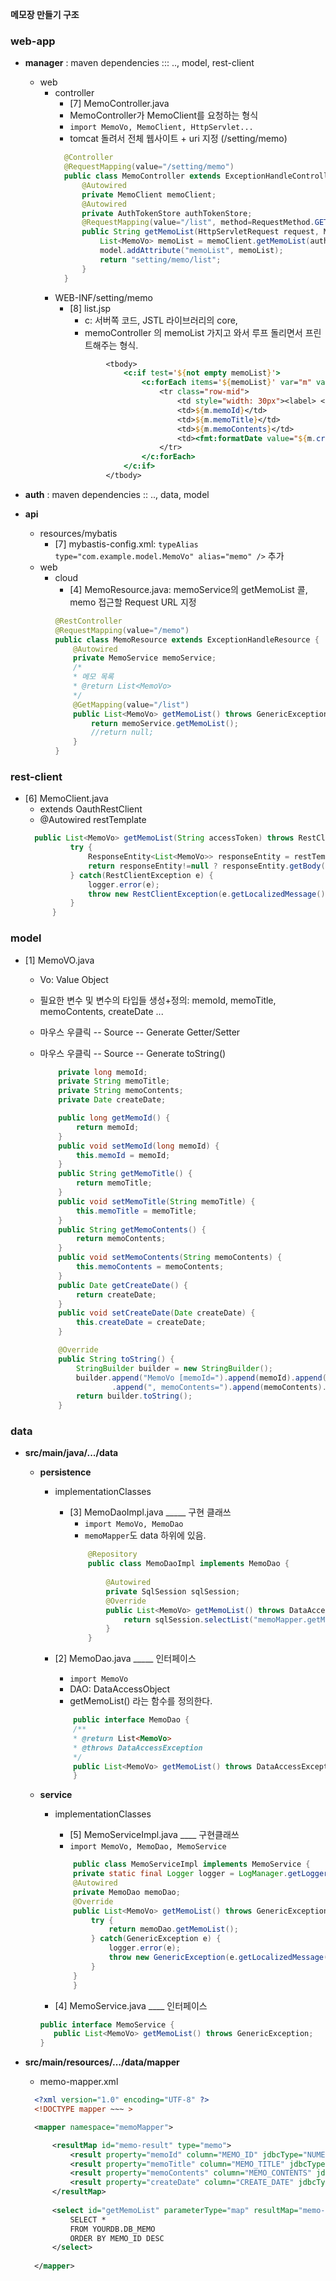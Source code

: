 
**메모장 만들기 구조**

### web-app
- **manager** : maven dependencies ::: .., model, rest-client
  - web
    - controller
      - [7] MemoController.java
      - MemoController가 MemoClient를 요청하는 형식
      - `import MemoVo, MemoClient, HttpServlet...`
      - tomcat 돌려서 전체 웹사이트 + uri 지정 (/setting/memo)
      ```java
        @Controller
        @RequestMapping(value="/setting/memo")
        public class MemoController extends ExceptionHandleController {
            @Autowired
            private MemoClient memoClient;
            @Autowired
            private AuthTokenStore authTokenStore;
            @RequestMapping(value="/list", method=RequestMethod.GET)
            public String getMemoList(HttpServletRequest request, Model model) throws GenericException {
                List<MemoVo> memoList = memoClient.getMemoList(authTokenStore.getAccessToken(request.getSession().getId()));		
                model.addAttribute("memoList", memoList);
                return "setting/memo/list";
            }
        }
      ```
    - WEB-INF/setting/memo
      - [8] list.jsp
        - c: 서버쪽 코드, JSTL 라이브러리의 core, 
        - memoController 의 memoList 가지고 와서 루프 돌리면서 프린트해주는 형식. 
        ```jsp
        		<tbody>
                    <c:if test='${not empty memoList}'>
                        <c:forEach items='${memoList}' var="m" varStatus="loop">
                            <tr class="row-mid">
                                <td style="width: 30px"><label> <input type="checkbox" rel="icheck" class="table-checkable-row" name="memo" value="${m.memoId}"></label></td>
                                <td>${m.memoId}</td>
                                <td>${m.memoTitle}</td>
                                <td>${m.memoContents}</td>
                                <td><fmt:formatDate value="${m.createDate}" pattern="yyyy-MM-dd HH:mm"/></td>
                            </tr>
                        </c:forEach>
                    </c:if>
                </tbody>
        ```

- **auth** : maven dependencies :: .., data, model

- **api**
  - resources/mybatis
    - [7] mybastis-config.xml: `typeAlias type="com.example.model.MemoVo" alias="memo" />` 추가
  - web
    - cloud
        - [4] MemoResource.java: memoService의 getMemoList 콜, memo 접근할 Request URL 지정
        ```java
        @RestController
        @RequestMapping(value="/memo")
        public class MemoResource extends ExceptionHandleResource {
            @Autowired
            private MemoService memoService;
            /*
            * 메모 목록 
            * @return List<MemoVo>
            */
            @GetMapping(value="/list")
            public List<MemoVo> getMemoList() throws GenericException {
                return memoService.getMemoList();
                //return null;
            }
        }
        ```



### rest-client
- [6] MemoClient.java
  - extends OauthRestClient
  - @Autowired restTemplate
  ``` java
    public List<MemoVo> getMemoList(String accessToken) throws RestClientException {
            try {
                ResponseEntity<List<MemoVo>> responseEntity = restTemplate.exchange(message.getMessage("....")+"/memo/list", HttpMethod.GET, getOauthNonParamsEntity(accessToken), new ParameterizedTypeReference<List<MemoVo>>() {});
                return responseEntity!=null ? responseEntity.getBody() : null;
            } catch(RestClientException e) {
                logger.error(e);
                throw new RestClientException(e.getLocalizedMessage());
            }
        }
   ```

### model
- [1] MemoVO.java
  - Vo: Value Object
  - 필요한 변수 및 변수의 타입들 생성+정의: memoId, memoTitle, memoContents, createDate ...
  - 마우스 우클릭 -- Source -- Generate Getter/Setter
  - 마우스 우클릭 -- Source -- Generate toString() 

    ```java
        private long memoId;  
        private String memoTitle; 
        private String memoContents;
        private Date createDate;

        public long getMemoId() {
            return memoId;
        }
        public void setMemoId(long memoId) {
            this.memoId = memoId;
        }
        public String getMemoTitle() {
            return memoTitle;
        }
        public void setMemoTitle(String memoTitle) {
            this.memoTitle = memoTitle;
        }
        public String getMemoContents() {
            return memoContents;
        }
        public void setMemoContents(String memoContents) {
            this.memoContents = memoContents;
        }
        public Date getCreateDate() {
            return createDate;
        }
        public void setCreateDate(Date createDate) {
            this.createDate = createDate;
        }

        @Override
        public String toString() {
            StringBuilder builder = new StringBuilder();
            builder.append("MemoVo [memoId=").append(memoId).append(", memoTitle=").append(memoTitle)
                    .append(", memoContents=").append(memoContents).append(", createDate=").append(createDate).append("]");
            return builder.toString();
        }
    ```

### data 
  - **src/main/java/.../data**
    - **persistence**
        - implementationClasses
            - [3] MemoDaoImpl.java  _____ 구현 클래쓰
                - `import MemoVo, MemoDao`
                - `memoMapper`도 data 하위에 있음.
                ```java
                    @Repository
                    public class MemoDaoImpl implements MemoDao {
                    
                        @Autowired
                        private SqlSession sqlSession;
                        @Override
                        public List<MemoVo> getMemoList() throws DataAccessException {
                            return sqlSession.selectList("memoMapper.getMemoList");
                        }
                    }
                ```

        - [2] MemoDao.java _____ 인터페이스
            - `import MemoVo`
            - DAO: DataAccessObject
            - getMemoList() 라는 함수를 정의한다.
            ```java
                public interface MemoDao {
                /**
                * @return List<MemoVo>
                * @throws DataAccessException
                */
                public List<MemoVo> getMemoList() throws DataAccessException; 
                }
            ```
    - **service**
        - implementationClasses
            - [5] MemoServiceImpl.java ____ 구현클래쓰
            - `import MemoVo, MemoDao, MemoService`
            ```java
                public class MemoServiceImpl implements MemoService {
                private static final Logger logger = LogManager.getLogger(MemoServiceImpl.class);           
                @Autowired
                private MemoDao memoDao;
                @Override
                public List<MemoVo> getMemoList() throws GenericException {
                    try {
                        return memoDao.getMemoList();
                    } catch(GenericException e) {
                        logger.error(e);
                        throw new GenericException(e.getLocalizedMessage());
                    }
                }	
                }
            ```

        - [4] MemoService.java ____ 인터페이스
         ```java
         public interface MemoService {
            public List<MemoVo> getMemoList() throws GenericException;
        }
        ```

  
- **src/main/resources/.../data/mapper**
  - memo-mapper.xml
  ```xml
    <?xml version="1.0" encoding="UTF-8" ?>
    <!DOCTYPE mapper ~~~ >

    <mapper namespace="memoMapper">

        <resultMap id="memo-result" type="memo">
            <result property="memoId" column="MEMO_ID" jdbcType="NUMERIC" />
            <result property="memoTitle" column="MEMO_TITLE" jdbcType="VARCHAR" />
            <result property="memoContents" column="MEMO_CONTENTS" jdbcType="VARCHAR" />
            <result property="createDate" column="CREATE_DATE" jdbcType="CHAR" typeHandler="com.example.jmf.jdbc.handler.DateTypeHandler" />
        </resultMap>
        
        <select id="getMemoList" parameterType="map" resultMap="memo-result">
            SELECT *
            FROM YOURDB.DB_MEMO
            ORDER BY MEMO_ID DESC
        </select>
        
    </mapper>
  ```




